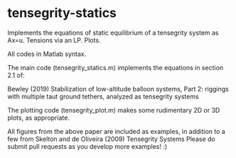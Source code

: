 # tensegrity-statics
Implements the equations of static equilibrium of a tensegrity system as Ax=u.  Tensions via an LP.  Plots.

All codes in Matlab syntax.

The main code (tensegrity_statics.m) implements the equations in section 2.1 of:

   Bewley (2019) Stabilization of low-altitude balloon systems, Part 2:
   riggings with multiple taut ground tethers, analyzed as tensegrity systems
   
The plotting code (tensegrity_plot.m) makes some rudimentary 2D or 3D plots, as appropriate.

All figures from the above paper are included as examples, in addition to a few from
   Skelton and de Oliveira (2009) Tensegrity Systems
Please do submit pull requests as you develop more examples!  :)

